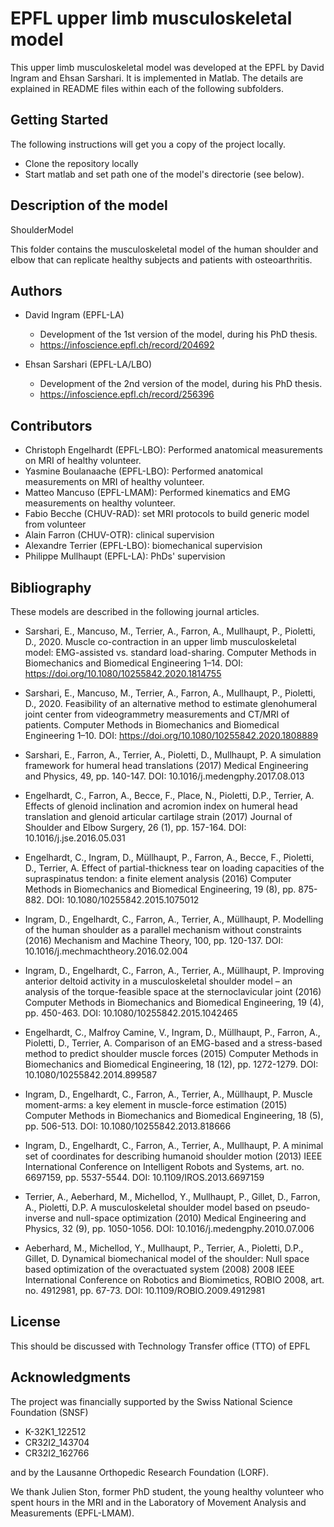 # EPFL upper limb musculoskeletal model

This upper limb musculoskeletal model was developed at the EPFL by David Ingram and Ehsan Sarshari. It is implemented in Matlab. The details are explained in README files within each of the following subfolders.

## Getting Started

The following instructions will get you a copy of the project locally.

* Clone the repository locally
* Start matlab and set path one of the model's directorie (see below).

## Description of the model

ShoulderModel

This folder contains the musculoskeletal model of the human shoulder and elbow that can replicate healthy subjects and patients with osteoarthritis.

## Authors

* David Ingram (EPFL-LA)
   * Development of the 1st version of the model, during his PhD thesis.
   * https://infoscience.epfl.ch/record/204692

* Ehsan Sarshari (EPFL-LA/LBO)
   * Development of the 2nd version of the model, during his PhD thesis.
   * https://infoscience.epfl.ch/record/256396

## Contributors

* Christoph Engelhardt (EPFL-LBO): Performed anatomical measurements on MRI of healthy volunteer.
* Yasmine Boulanaache  (EPFL-LBO): Performed anatomical measurements on MRI of healthy volunteer.
* Matteo Mancuso (EPFL-LMAM): Performed kinematics and EMG measurements on healthy volunteer.
* Fabio Becche (CHUV-RAD): set MRI protocols to build generic model from volunteer
* Alain Farron (CHUV-OTR): clinical supervision
* Alexandre Terrier (EPFL-LBO): biomechanical supervision
* Philippe Mullhaupt (EPFL-LA): PhDs' supervision

## Bibliography

These models are described in the following journal articles.


* Sarshari, E., Mancuso, M., Terrier, A., Farron, A., Mullhaupt, P., Pioletti, D., 2020. Muscle co-contraction in an upper limb musculoskeletal model: EMG-assisted vs. standard load-sharing. Computer Methods in Biomechanics and Biomedical Engineering 1–14. DOI: https://doi.org/10.1080/10255842.2020.1814755

* Sarshari, E., Mancuso, M., Terrier, A., Farron, A., Mullhaupt, P., Pioletti, D., 2020. Feasibility of an alternative method to estimate glenohumeral joint center from videogrammetry measurements and CT/MRI of patients. Computer Methods in Biomechanics and Biomedical Engineering 1–10. DOI: https://doi.org/10.1080/10255842.2020.1808889

* Sarshari, E., Farron, A., Terrier, A., Pioletti, D., Mullhaupt, P. A simulation framework for humeral head translations (2017) Medical Engineering and Physics, 49, pp. 140-147. DOI: 10.1016/j.medengphy.2017.08.013

* Engelhardt, C., Farron, A., Becce, F., Place, N., Pioletti, D.P., Terrier, A. Effects of glenoid inclination and acromion index on humeral head translation and glenoid articular cartilage strain (2017) Journal of Shoulder and Elbow Surgery, 26 (1), pp. 157-164. DOI: 10.1016/j.jse.2016.05.031

* Engelhardt, C., Ingram, D., Müllhaupt, P., Farron, A., Becce, F., Pioletti, D., Terrier, A. Effect of partial-thickness tear on loading capacities of the supraspinatus tendon: a finite element analysis (2016) Computer Methods in Biomechanics and Biomedical Engineering, 19 (8), pp. 875-882. DOI: 10.1080/10255842.2015.1075012

* Ingram, D., Engelhardt, C., Farron, A., Terrier, A., Müllhaupt, P. Modelling of the human shoulder as a parallel mechanism without constraints (2016) Mechanism and Machine Theory, 100, pp. 120-137. DOI: 10.1016/j.mechmachtheory.2016.02.004

* Ingram, D., Engelhardt, C., Farron, A., Terrier, A., Müllhaupt, P. Improving anterior deltoid activity in a musculoskeletal shoulder model – an analysis of the torque-feasible space at the sternoclavicular joint (2016) Computer Methods in Biomechanics and Biomedical Engineering, 19 (4), pp. 450-463. DOI: 10.1080/10255842.2015.1042465

* Engelhardt, C., Malfroy Camine, V., Ingram, D., Müllhaupt, P., Farron, A., Pioletti, D., Terrier, A. Comparison of an EMG-based and a stress-based method to predict shoulder muscle forces (2015) Computer Methods in Biomechanics and Biomedical Engineering, 18 (12), pp. 1272-1279. DOI: 10.1080/10255842.2014.899587

* Ingram, D., Engelhardt, C., Farron, A., Terrier, A., Müllhaupt, P. Muscle moment-arms: a key element in muscle-force estimation (2015) Computer Methods in Biomechanics and Biomedical Engineering, 18 (5), pp. 506-513. DOI: 10.1080/10255842.2013.818666

* Ingram, D., Engelhardt, C., Farron, A., Terrier, A., Mullhaupt, P. A minimal set of coordinates for describing humanoid shoulder motion (2013) IEEE International Conference on Intelligent Robots and Systems, art. no. 6697159, pp. 5537-5544. DOI: 10.1109/IROS.2013.6697159

* Terrier, A., Aeberhard, M., Michellod, Y., Mullhaupt, P., Gillet, D., Farron, A., Pioletti, D.P. A musculoskeletal shoulder model based on pseudo-inverse and null-space optimization (2010) Medical Engineering and Physics, 32 (9), pp. 1050-1056. DOI: 10.1016/j.medengphy.2010.07.006

* Aeberhard, M., Michellod, Y., Mullhaupt, P., Terrier, A., Pioletti, D.P., Gillet, D. Dynamical biomechanical model of the shoulder: Null space based optimization of the overactuated system (2008) 2008 IEEE International Conference on Robotics and Biomimetics, ROBIO 2008, art. no. 4912981, pp. 67-73. DOI: 10.1109/ROBIO.2009.4912981

## License
This should be discussed with Technology Transfer office (TTO) of EPFL

## Acknowledgments
The project was financially supported by the Swiss National Science Foundation (SNSF)
* K-32K1_122512
* CR32I2_143704
* CR32I2_162766

and by the Lausanne Orthopedic Research Foundation (LORF).

We thank Julien Ston, former PhD student, the young healthy volunteer who spent hours in the MRI and in the Laboratory of Movement Analysis and Measurements (EPFL-LMAM).
